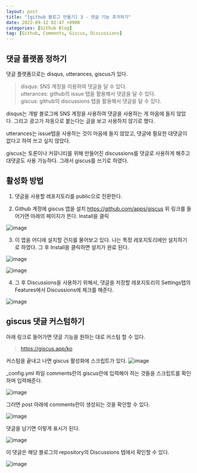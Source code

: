 ```yaml
---
layout: post
title: "[github 블로그 만들기] 3 - 댓글 기능 추가하기"
date: 2022-09-12 02:47 +0900
categories: [Github Blog]
tag: [Github, Comments, Giscus, Discussions]
---
```


## 댓글 플랫폼 정하기

댓글 플랫폼으로는 disqus, utterances, giscus가 있다.

> disqus: SNS 계정을 이용하여 댓글을 달 수 있다.  
> utterances: github의 issue 탭을 활용해서 댓글을 달 수 있다.  
> giscus: github의 discussions 탭을 활용해서 댓글을 달 수 있다.

disqus는 개발 블로그에 SNS 계정을 사용하여 댓글을 사용하는 게 마음에 들지 않았다.
그리고 광고가 자동으로 붙는다는 글을 보고 사용하지 않기로 했다.

utterances는 issue탭을 사용하는 것이 마음에 들지 않았고, 댓글에 필요한 대댓글이 없다고 하여 쓰고 싶지 않았다.

giscus는 토론이나 커뮤니티를 위해 만들어진 discussions를 댓글로 사용하게 해주고 대댓글도 사용 가능하다. 그래서 giscus를 쓰기로 하였다.

## 활성화 방법

1. 댓글을 사용할 레포지토리를 public으로 전환한다.

2. Github 계정에 giscus 앱을 설치
   https://github.com/apps/giscus
   위 링크를 들어가면 아래의 페이지가 뜬다.
   Install을 클릭

![image](https://user-images.githubusercontent.com/53047744/188343992-7695289c-7ab8-4310-a99f-de76861eb3fe.png)

3. 이 앱을 어디에 설치할 건지를 물어보고 있다.
   나는 특정 레포지토리에만 설치하기로 하였다.
   그 후 Install을 클릭하면 설치가 완료 된다.

![image](https://user-images.githubusercontent.com/53047744/188344250-eef96705-ca7b-42a3-9b89-76b6c0ecb26e.png)

![image](https://user-images.githubusercontent.com/53047744/188344455-301cb78e-cb86-4692-874b-ac6d5315d1f9.png)

4. 그 후 Discussions을 사용하기 위해서, 댓글을 저장할 레포지토리의 Settings탭의 Features에서 Discussions에 체크를 해준다.

![image](https://user-images.githubusercontent.com/53047744/188344821-3ac116a2-823e-4b33-8a9d-6018649395e9.png)

## giscus 댓글 커스텀하기

아래 링크로 들어가면 댓글 기능을 원하는 대로 커스텀 할 수 있다.

> https://giscus.app/ko

커스텀을 끝내고 나면 giscus 활성화에 스크립트가 있다.
![image](https://user-images.githubusercontent.com/53047744/189541513-437d79df-c7cf-4ff1-9334-50f26a26aa1c.png)

\_config.yml 파일 comments란의 giscus란에 입력해야 하는 것들을 스크립트를 확인하며 입력해준다.

![image](https://user-images.githubusercontent.com/53047744/188346600-7dd1bde2-316f-445e-b0cc-137987e7af9b.png)

그러면 post 아래에 comments란이 생성되는 것을 확인할 수 있다.

![image](https://user-images.githubusercontent.com/53047744/189540789-47401a88-fbcb-403f-8cf9-c180fe39bf66.png)

댓글을 남기면 이렇게 표시가 된다.

![image](https://user-images.githubusercontent.com/53047744/189540877-e70bdb6d-1de4-48c5-a990-84f595d0d059.png)

이 댓글은 해당 블로그의 repository의 Discussions 탭에서 확인할 수 있다.

![image](https://user-images.githubusercontent.com/53047744/189540952-3ce6cf7d-069e-4580-a5a5-222559bf25ef.png)
